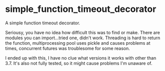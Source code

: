 # simple_function_timeout_decorator
A simple function timeout decorator.

Seriousy, you have no idea how difficult this was to find or make.  There are modules you can import...tried one, didn't work.  Threading is hard to return the function, multiprocessing pool uses pickle and causes problems at times, concurrent futures was troublesome for some reason.

I ended up with this, I have no clue what versions it works with other than 3.7.  It's also not fully tested, so it might cause problems I'm unaware of.
